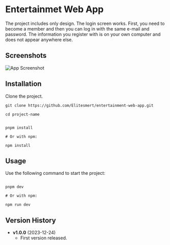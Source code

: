 # Entertainmet Web App

The project includes only design. The login screen works. First, you need to become a member and then you can log in with the same e-mail and password. The information you register with is on your own computer and does not appear anywhere else.

## Screenshots

![App Screenshot](https://res.cloudinary.com/ddlu6plcm/image/upload/v1703408088/gl4ikby9cn4mhrhlcfkm.png)

## Installation

Clone the project.

```console
git clone https://github.com/Elitesmert/entertainment-web-app.git

```

```console
cd project-name


pnpm install

# Or with npm:

npm install

```

## Usage

Use the following command to start the project:

```console

pnpm dev

# Or with npm:

npm run dev

```

## Version History

- **v1.0.0** (2023-12-24)
  - First version released.
